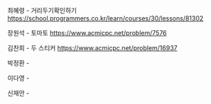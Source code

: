 최혜령 - 거리두기확인하기 https://school.programmers.co.kr/learn/courses/30/lessons/81302

장원석 - 토마토 https://www.acmicpc.net/problem/7576

김찬희 - 두 스티커 https://www.acmicpc.net/problem/16937

박정환 - 

이다영 - 

신재안 - 
